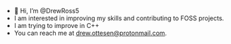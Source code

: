 - 👋 Hi, I’m @DrewRoss5
- I am interested in improving my skills and contributing to FOSS projects.
- I am trying to improve in C++
- You can reach me at drew.ottesen@protonmail.com.
